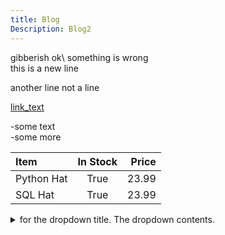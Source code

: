 ```yaml
---
title: Blog
Description: Blog2
---
```

gibberish
ok\ something is wrong\
this is a new line

another line
not a line

[link_text](https:/dhb.com)

-some text\
-some more 

| Item              | In Stock | Price |
| :---------------- | :------: | ----: |
| Python Hat        |   True   | 23.99 |
| SQL Hat           |   True   | 23.99 |

<details> for the dropdown wrapper.
<summary> for the dropdown title.
The dropdown contents.

